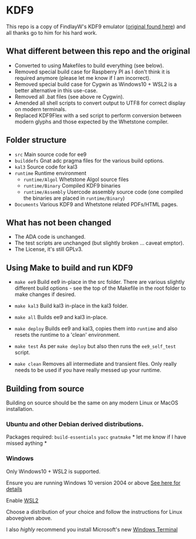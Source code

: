 # KDF9
This repo is a copy of FindlayW's KDF9 emulator ([original found here](http://www.findlayw.plus.com/KDF9/emulation/emulator.html)) and all thanks go to him for his hard work.

## What different between this repo and the original
- Converted to using Makefiles to build everything (see below).
- Removed special build case for Raspberry PI as I don't think it is required anymore (please let me know if I am incorrect).
- Removed special build case for Cygwin as Windows10 + WSL2 is a better alternative in this use-case.
- Removed all .bat files (see above re Cygwin).
- Amended all shell scripts to convert output to UTF8 for correct display on modern terminals.
- Replaced KDF9Flex with a sed script to perform conversion between modern glyphs and those expected by the Whetstone compiler.

## Folder structure
- `src` Main source code for ee9
- `builddefs` Gnat adc pragma files for the various build options.
- `kal3` Source code for kal3
- `runtime` Runtime environment
    - `runtime/Algol` Whetstone Algol source files
    - `runtime/Binary` Compiled KDF9 binaries
    - `runtime/Assembly` Usercode assembly source code (one compiled the binaries are placed in `runtime/Binary`)
- `Documents` Various KDF9 and Whetstone related PDFs/HTML pages.

## What has not been changed
- The ADA code is unchanged.
- The test scripts are unchanged (but slightly broken ... caveat emptor).
- The License, it's still GPLv3.

## Using Make to build and run KDF9
- `make ee9`
    Build ee9 in-place in the src folder.
    There are various slightly different build options - see the top of the Makefile in the root folder to make changes if desired.

- `make kal3`
    Build kal3 in-place in the kal3 folder.

- `make all`
    Builds ee9 and kal3 in-place.

- `make deploy`
    Builds ee9 and kal3, copies them into `runtime` and also resets the runtime to a 'clean' environment.

- `make test`
    As per `make deploy` but also then runs the `ee9_self_test` script.

- `make clean`
    Removes all intermediate and transient files. Only really needs to be used if you have really messed up your runtime.

## Building from source
Building on source should be the same on any modern Linux or MacOS installation.

### Ubuntu and other Debian derived distributions.
Packages required:
    `build-essentials`
    `yacc`
    `gnatmake`
    * let me know if I have missed aything *

### Windows
Only Windows10 + WSL2 is supported.

Ensure you are running Windows 10 version 2004 or above [See here for details](https://docs.microsoft.com/en-us/windows/whats-new/whats-new-windows-10-version-2004)

Enable [WSL2](https://docs.microsoft.com/en-us/windows/wsl/install-win10)

Choose a distribution of your choice and follow the instructions for Linux abovegiven above.

I also *highly* recommend you install Microsoft's new [Windows Terminal](https://github.com/microsoft/terminal)

